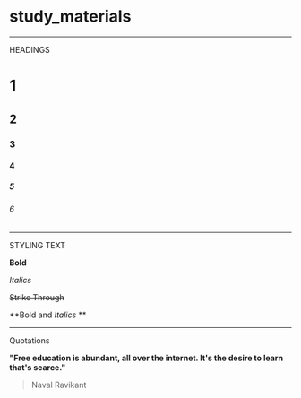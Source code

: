 # study_materials
___
HEADINGS

# 1
## 2
### 3
#### 4
##### 5
###### 6
___

STYLING TEXT

**Bold**

*Italics*

~~Strike Through~~

**Bold and _Italics_ **
___

Quotations

**"Free education is abundant, all over the internet. It's the desire to learn that's scarce."**
> Naval Ravikant
